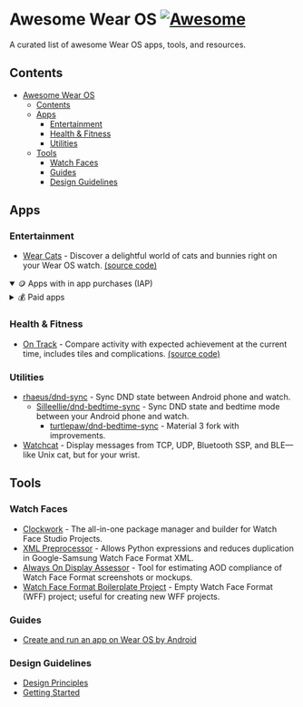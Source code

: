 # Awesome Wear OS [![Awesome](https://awesome.re/badge.svg)](https://awesome.re)

A curated list of awesome Wear OS apps, tools, and resources.

<!--
#### Submit your project

We welcome all Wear OS projects - free, paid, open or closed source! Check out our [contribution guidelines](CONTRIBUTING.md) to add your project!
-->
## Contents

- [Awesome Wear OS](#awesome-wear-os)
  - [Contents](#contents)
  - [Apps](#apps)
    - [Entertainment](#entertainment)
    - [Health \& Fitness](#health--fitness)
    - [Utilities](#utilities)
  - [Tools](#tools)
    - [Watch Faces](#watch-faces)
    - [Guides](#guides)
    - [Design Guidelines](#design-guidelines)

## Apps

### Entertainment

- [Wear Cats](https://play.google.com/store/apps/details?id=com.turtlepaw.cats) - Discover a delightful world of cats and bunnies right on your Wear OS watch. [(source code)](https://github.com/Turtlepaw/wear-cats)

<details open>
<summary>🪙 Apps with in app purchases (IAP)</summary>
</details>

<details>
<summary>💰 Paid apps</summary>
</details>

### Health & Fitness

- [On Track](https://play.google.com/store/apps/details?id=au.gondwanasoftware.ontrack) - Compare activity with expected achievement at the current time, includes tiles and complications. [(source code)](https://github.com/gondwanasoft/wear-os-on-track/tree/master)

### Utilities

- [rhaeus/dnd-sync](https://github.com/rhaeus/dnd-sync) - Sync DND state between Android phone and watch.
  - [Silleellie/dnd-bedtime-sync](https://github.com/Silleellie/dnd-bedtime-sync) - Sync DND state and bedtime mode between your Android phone and watch.
    - [turtlepaw/dnd-bedtime-sync](https://github.com/turtlepaw/dnd-bedtime-sync) - Material 3 fork with improvements.
- [Watchcat](https://github.com/AuroraRAS/watchcat) - Display messages from TCP, UDP, Bluetooth SSP, and BLE—like Unix cat, but for your wrist.

## Tools

### Watch Faces

- [Clockwork](https://github.com/Turtlepaw/clockwork) - The all-in-one package manager and builder for Watch Face Studio Projects.
- [XML Preprocessor](https://github.com/gondwanasoft/xml-preprocessor) - Allows Python expressions and reduces duplication in Google-Samsung Watch Face Format XML.
- [Always On Display Assessor](https://github.com/gondwanasoft/wff-aod) - Tool for estimating AOD compliance of Watch Face Format screenshots or mockups.
- [Watch Face Format Boilerplate Project](https://github.com/gondwanasoft/wff-boilerplate) - Empty Watch Face Format (WFF) project; useful for creating new WFF projects.

### Guides

- [Create and run an app on Wear OS by Android](https://developer.android.com/training/wearables/get-started/creating)

### Design Guidelines

- [Design Principles](https://developer.android.com/design/ui/wear/guides/foundations/design-principles)
- [Getting Started](https://developer.android.com/design/ui/wear/guides/foundations/getting-started)
